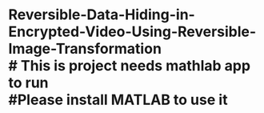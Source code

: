 # Reversible-Data-Hiding-in-Encrypted-Video-Using-Reversible-Image-Transformation <br> # This is project needs mathlab app to run <br> #Please install MATLAB  to use it
